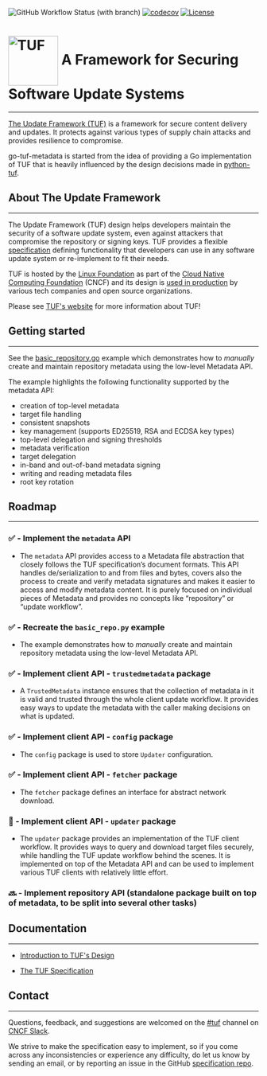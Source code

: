 ![GitHub Workflow Status (with branch)](https://img.shields.io/github/actions/workflow/status/rdimitrov/go-tuf-metadata/ci.yml?branch=main)
[![codecov](https://codecov.io/github/rdimitrov/go-tuf-metadata/branch/main/graph/badge.svg?token=2ZUA68ZL13)](https://codecov.io/github/rdimitrov/go-tuf-metadata)
[![License](https://img.shields.io/badge/License-BSD_2--Clause-orange.svg)](https://opensource.org/licenses/BSD-2-Clause)

# <img src="https://cdn.rawgit.com/theupdateframework/artwork/3a649fa6/tuf-logo.svg" height="100" valign="middle" alt="TUF"/> A Framework for Securing Software Update Systems

----------------------------
[The Update Framework (TUF)](https://theupdateframework.io/) is a framework for
secure content delivery and updates. It protects against various types of
supply chain attacks and provides resilience to compromise.

go-tuf-metadata is started from the idea of providing a Go implementation of TUF that is heavily influenced by the
design decisions made in [python-tuf](https://github.com/theupdateframework/python-tuf).

## About The Update Framework

----------------------------
The Update Framework (TUF) design helps developers maintain the security of a
software update system, even against attackers that compromise the repository
or signing keys.
TUF provides a flexible
[specification](https://github.com/theupdateframework/specification/blob/master/tuf-spec.md)
defining functionality that developers can use in any software update system or
re-implement to fit their needs.

TUF is hosted by the [Linux Foundation](https://www.linuxfoundation.org/) as
part of the [Cloud Native Computing Foundation](https://www.cncf.io/) (CNCF)
and its design is [used in production](https://theupdateframework.io/adoptions/)
by various tech companies and open source organizations.

Please see [TUF's website](https://theupdateframework.com/) for more information about TUF!

## Getting started

----------------------------

See the [basic_repository.go](examples/repository/basic_repository.go) example which demonstrates how to *manually* create and
maintain repository metadata using the low-level Metadata API.

The example highlights the following functionality supported by the metadata API:

* creation of top-level metadata
* target file handling
* consistent snapshots
* key management (supports ED25519, RSA and ECDSA key types)
* top-level delegation and signing thresholds
* metadata verification
* target delegation
* in-band and out-of-band metadata signing
* writing and reading metadata files
* root key rotation

## Roadmap

----------------------------

### :white_check_mark: - Implement the `metadata` API

* The `metadata` API provides access to a Metadata file abstraction that closely
follows the TUF specification’s document formats. This API handles de/serialization
to and from files and bytes, covers also the process to create and verify metadata
signatures and makes it easier to access and modify metadata content. It is purely
focused on individual pieces of Metadata and provides no concepts like “repository”
or “update workflow”.

### :white_check_mark: - Recreate the `basic_repo.py` example

* The example demonstrates how to *manually* create and
maintain repository metadata using the low-level Metadata API.

### :white_check_mark: - Implement client API - `trustedmetadata` package

* A `TrustedMetadata` instance ensures that the collection of metadata in it is valid
and trusted through the whole client update workflow. It provides easy ways to update
the metadata with the caller making decisions on what is updated.

### :white_check_mark: - Implement client API - `config` package

* The `config` package is used to store ``Updater`` configuration.

### :white_check_mark: - Implement client API - `fetcher` package

* The `fetcher` package defines an interface for abstract network download.

### :construction: - Implement client API - `updater` package

* The `updater` package provides an implementation of the TUF client workflow.
It provides ways to query and download target files securely, while handling the
TUF update workflow behind the scenes. It is implemented on top of the Metadata API
and can be used to implement various TUF clients with relatively little effort.

### :soon: - Implement repository API (standalone package built on top of metadata, to be split into several other tasks)

## Documentation

----------------------------

* [Introduction to TUF's Design](https://theupdateframework.io/overview/)

* [The TUF Specification](https://theupdateframework.github.io/specification/latest/)

## Contact

----------------------------

Questions, feedback, and suggestions are welcomed on the [#tuf](https://cloud-native.slack.com/archives/C8NMD3QJ3) channel on
[CNCF Slack](https://slack.cncf.io/).

We strive to make the specification easy to implement, so if you come across
any inconsistencies or experience any difficulty, do let us know by sending an
email, or by reporting an issue in the GitHub [specification
repo](https://github.com/theupdateframework/specification/issues).
